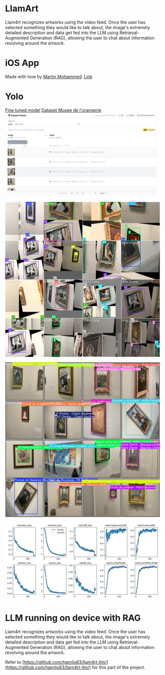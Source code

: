 # LlamArt

Llam4rt recognizes artworks using the video feed. Once the user has selected something they would like to talk about, the image's extremely detailed description and data get fed into the LLM using Retrieval-Augmented Generation (RAG), allowing the user to chat about information revolving around the artwork.

# iOS App

Made with love by [Martin Mohammed](https://github.com/MartinMohammed): [Link](https://github.com/lukalafaye/LlamArt/tree/main/ios-app)

# Yolo

[Fine tuned model](model/finetuned-yolo.pt)
[Dataset Musee de l'orangerie](https://huggingface.co/datasets/anand94ap/orangerie_museum_art_piece)
![dataset pic](img/dataset.png)

![](img/yolo-train.jpg)

![](img/yolo-val.jpg)

![](img/metrics.png)

# LLM running on device with RAG

Llam4rt recognizes artworks using the video feed. Once the user has selected something they would like to talk about, the image's extremely detailed description and data get fed into the LLM using Retrieval-Augmented Generation (RAG), allowing the user to chat about information revolving around the artwork.

Refer to [https://github.com/tgenlis83/llam4rt-llm/](https://github.com/tgenlis83/llam4rt-llm/) for this part of the project.
